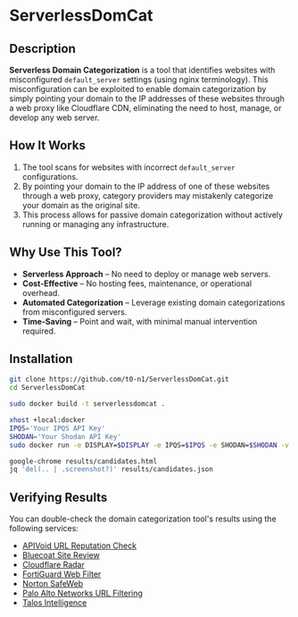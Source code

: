# ServerlessDomCat

## Description

**Serverless Domain Categorization** is a tool that identifies websites with misconfigured `default_server` settings (using nginx terminology). This misconfiguration can be exploited to enable domain categorization by simply pointing your domain to the IP addresses of these websites through a web proxy like Cloudflare CDN, eliminating the need to host, manage, or develop any web server.

## How It Works

1. The tool scans for websites with incorrect `default_server` configurations.
2. By pointing your domain to the IP address of one of these websites through a web proxy, category providers may mistakenly categorize your domain as the original site.  
3. This process allows for passive domain categorization without actively running or managing any infrastructure.  

## Why Use This Tool?  

- **Serverless Approach** – No need to deploy or manage web servers.
- **Cost-Effective** – No hosting fees, maintenance, or operational overhead.
- **Automated Categorization** – Leverage existing domain categorizations from misconfigured servers.
- **Time-Saving** – Point and wait, with minimal manual intervention required.

## Installation  

```bash
git clone https://github.com/t0-n1/ServerlessDomCat.git
cd ServerlessDomCat

sudo docker build -t serverlessdomcat .

xhost +local:docker
IPQS='Your IPQS API Key'
SHODAN='Your Shodan API Key'
sudo docker run -e DISPLAY=$DISPLAY -e IPQS=$IPQS -e SHODAN=$SHODAN -v /tmp/.X11-unix:/tmp/.X11-unix -v ./results:/app/results -it --rm serverlessdomcat

google-chrome results/candidates.html
jq 'del(.. | .screenshot?)' results/candidates.json
```

## Verifying Results  

You can double-check the domain categorization tool's results using the following services:
- [APIVoid URL Reputation Check](https://www.apivoid.com/tools/url-reputation-check/)  
- [Bluecoat Site Review](https://sitereview.bluecoat.com/#/lookup-result/)  
- [Cloudflare Radar](https://radar.cloudflare.com/domains/)  
- [FortiGuard Web Filter](https://www.fortiguard.com/webfilter)  
- [Norton SafeWeb](https://safeweb.norton.com/)  
- [Palo Alto Networks URL Filtering](https://urlfiltering.paloaltonetworks.com/query/)  
- [Talos Intelligence](https://www.talosintelligence.com/reputation_center/)  
